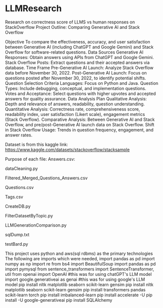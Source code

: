 # LLMResearch
Research on correctness score of LLMS vs human responses on StackOverflow
Project Outline: Comparing Generative AI and Stack Overflow

Objective To compare the effectiveness, accuracy, and user satisfaction between Generative AI (including ChatGPT and Google Gemini) and Stack Overflow for software-related questions.
Data Sources Generative AI Responses: Obtain answers using APIs from ChatGPT and Google Gemini. Stack Overflow Posts: Extract questions and their accepted answers via database.
Time Frame Pre-Generative AI Launch: Analyze Stack Overflow data before November 30, 2022. Post-Generative AI Launch: Focus on questions posted after November 30, 2022, to identify potential shifts.
Question Selection Criteria Languages: Focus on Python and Java. Question Types: Include debugging, conceptual, and implementation questions. Votes and Acceptance: Select questions with higher upvotes and accepted answers for quality assurance.
Data Analysis Plan Qualitative Analysis: Depth and relevance of answers, readability, question understanding. Quantitative Analysis: Correctness rate, comprehensiveness score, readability index, user satisfaction (Likert scale), engagement metrics (Stack Overflow). Comparative Analysis: Between Generative AI and Stack Overflow, and pre/post-Generative AI launch data on Stack Overflow. Shift in Stack Overflow Usage: Trends in question frequency, engagement, and answer rates.



Dataset is from this kaggle link: https://www.kaggle.com/datasets/stackoverflow/stacksample

Purpose of each file:
Answers.csv:

dataCleaning.py

Filtered_Merged_Questions_Answers.csv

Questions.csv

Tags.csv

CreateDB.py

FilterDatasetByTopic.py

LLMGenerationComparison.py

sqlDump.txt

testBard.py

This project uses python and aws(sql rdbms) as the primary technologies
The following are imports which were needed,
import pandas as pd
import numpy as np
import re
from bs4 import BeautifulSoup
import pandas as pd
import pymysql
from sentence_transformers import SentenceTransformer, util
from openai import OpenAI #this was for using chatGPT's LLM model
import google.generativeai as genai #this was for using google's LLM model
pip install nltk matplotlib seaborn scikit-learn gensim
pip install nltk matplotlib seaborn scikit-learn gensim
pip install transformers pandas scikit-learn torch
pip install imbalanced-learn
pip install accelerate -U
pip install -U google-generativeai
pip install SQLAlchemy




